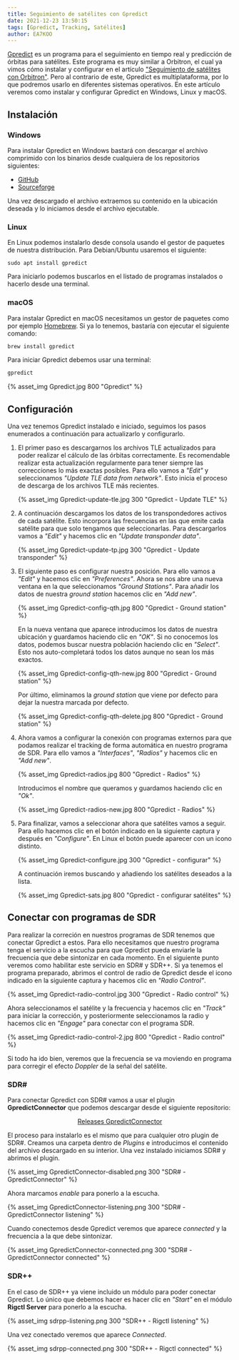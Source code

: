 ```yaml
---
title: Seguimiento de satélites con Gpredict
date: 2021-12-23 13:50:15
tags: [Gpredict, Tracking, Satélites]
author: EA7KOO
---
```


[Gpredict](http://gpredict.oz9aec.net/) es un programa para el seguimiento en tiempo real y predicción de órbitas para satélites. Este programa es muy similar a Orbitron, el cual ya vimos cómo instalar y configurar en el artículo ["Seguimiento de satélites con Orbitron"](/seguimiento-satelites-orbitron). Pero al contrario de este, Gpredict es multiplataforma, por lo que podremos usarlo en diferentes sistemas operativos.
En este artículo veremos como instalar y configurar Gpredict en Windows, Linux y macOS.

<!-- more -->

## Instalación

### Windows

Para instalar Gpredict en Windows bastará con descargar el archivo comprimido con los binarios desde cualquiera de los repositorios siguientes:

- [GitHub](https://github.com/csete/gpredict/releases/latest)
- [Sourceforge](https://sourceforge.net/projects/gpredict/)

Una vez descargado el archivo extraemos su contenido en la ubicación deseada y lo iniciamos desde el archivo ejecutable.


### Linux

En Linux podemos instalarlo desde consola usando el gestor de paquetes de nuestra distribución. Para Debian/Ubuntu usaremos el siguiente:

```
sudo apt install gpredict
```

Para iniciarlo podemos buscarlos en el listado de programas instalados o hacerlo desde una terminal.


### macOS

Para instalar Gpredict en macOS necesitamos un gestor de paquetes como por ejemplo [Homebrew](https://brew.sh/index_es). Si ya lo tenemos, bastaría con ejecutar el siguiente comando:

```zsh
brew install gpredict
```

Para iniciar Gpredict debemos usar una terminal:

```zsh
gpredict
```


{% asset_img Gpredict.jpg 800 "Gpredict" %}


## Configuración

Una vez tenemos Gpredict instalado e iniciado, seguimos los pasos enumerados a continuación para actualizarlo y configurarlo.

1. El primer paso es descargarnos los archivos TLE actualizados para poder realizar el cálculo de las órbitas correctamente. Es recomendable realizar esta actualización regularmente para tener siempre las correcciones lo más exactas posibles.
Para ello vamos a _"Edit"_ y seleccionamos _"Update TLE data from network"_. Esto inicia el proceso de descarga de los archivos TLE más recientes.

    {% asset_img Gpredict-update-tle.jpg 300 "Gpredict - Update TLE" %}


2. A continuación descargamos los datos de los transpondedores activos de cada satélite. Esto incorpora las frecuencias en las que emite cada satélite para que solo tengamos que seleccionarlas. Para descargarlos vamos a _"Edit"_ y hacemos clic en _"Update transponder data"_.

    {% asset_img Gpredict-update-tp.jpg 300 "Gpredict - Update transponder" %}


3. El siguiente paso es configurar nuestra posición. Para ello vamos a _"Edit"_ y hacemos clic en _"Preferences"_. Ahora se nos abre una nueva ventana en la que seleccionamos _"Ground Stations"_. Para añadir los datos de nuestra _ground station_ hacemos clic en _"Add new"_.

    {% asset_img Gpredict-config-qth.jpg 800 "Gpredict - Ground station" %}

    En la nueva ventana que aparece introducimos los datos de nuestra ubicación y guardamos haciendo clic en _"OK"_. Si no conocemos los datos, podemos buscar nuestra población haciendo clic en _"Select"_. Esto nos auto-completará todos los datos aunque no sean los más exactos.

    {% asset_img Gpredict-config-qth-new.jpg 800 "Gpredict - Ground station" %}

    Por último, eliminamos la _ground station_ que viene por defecto para dejar la nuestra marcada por defecto.

    {% asset_img Gpredict-config-qth-delete.jpg 800 "Gpredict - Ground station" %}


4. Ahora vamos a configurar la conexión con programas externos para que podamos realizar el tracking de forma automática en nuestro programa de SDR. Para ello vamos a _"Interfaces"_, _"Radios"_ y  hacemos clic en _"Add new"_.

    {% asset_img Gpredict-radios.jpg 800 "Gpredict - Radios" %}

    Introducimos el nombre que queramos y guardamos haciendo clic en _"Ok"_.

    {% asset_img Gpredict-radios-new.jpg 800 "Gpredict - Radios" %}


5. Para finalizar, vamos a seleccionar ahora que satélites vamos a seguir. Para ello hacemos clic en el botón indicado en la siguiente captura y después en _"Configure"_. En Linux el botón puede aparecer con un icono distinto.

    {% asset_img Gpredict-configure.jpg 300 "Gpredict - configurar" %}

    A continuación iremos buscando y añadiendo los satélites deseados a la lista.

    {% asset_img Gpredict-sats.jpg 800 "Gpredict - configurar satélites" %}


## Conectar con programas de SDR

Para realizar la correción en nuestros programas de SDR tenemos que conectar Gpredict a estos. Para ello necesitamos que nuestro programa tenga el servicio a la escucha para que Gpredict pueda enviarle la frecuencia que debe sintonizar en cada momento. En el siguiente punto veremos como habilitar este servicio en SDR# y SDR++. Si ya tenemos el programa preparado, abrimos el control de radio de Gpredict desde el icono indicado en la siguiente captura y hacemos clic en _"Radio Control"_.

{% asset_img Gpredict-radio-control.jpg 300 "Gpredict - Radio control" %}

Ahora seleccionamos el satélite y la frecuencia y hacemos clic en _"Track"_ para iniciar la corrección, y posteriormente seleccionamos la radio y hacemos clic en _"Engage"_ para conectar con el programa SDR.

{% asset_img Gpredict-radio-control-2.jpg 800 "Gpredict - Radio control" %}

Si todo ha ido bien, veremos que la frecuencia se va moviendo en programa para corregir el efecto _Doppler_ de la señal del satélite.


### SDR#

Para conectar Gpredict con SDR# vamos a usar el plugin **GpredictConnector** que podemos descargar desde el siguiente repositorio:

[<center>Releases GpredictConnector</center>](https://github.com/alexwahl/SDRSharp.GpredictConnector/releases/latest)

El proceso para instalarlo es el mismo que para cualquier otro plugin de SDR#. Creamos una carpeta dentro de _Plugins_ e introducimos el contenido del archivo descargado en su interior.
Una vez instalado iniciamos SDR# y abrimos el plugin.

{% asset_img GpredictConnector-disabled.png 300 "SDR# - GpredictConnector" %}

Ahora marcamos _enable_ para ponerlo a la escucha.

{% asset_img GpredictConnector-listening.png 300 "SDR# - GpredictConnector listening" %}

Cuando conectemos desde Gpredict veremos que aparece _connected_ y la frecuencia a la que debe sintonizar.

{% asset_img GpredictConnector-connected.png 300 "SDR# - GpredictConnector connected" %}


### SDR++

En el caso de SDR++ ya viene incluido un módulo para poder conectar Gpredict. Lo único que debemos hacer es hacer clic en _"Start"_ en el módulo **Rigctl Server** para ponerlo a la escucha.

{% asset_img sdrpp-listening.png 300 "SDR++ - Rigctl listening" %}

Una vez conectado veremos que aparece _Connected_.

{% asset_img sdrpp-connected.png 300 "SDR++ - Rigctl connected" %}
